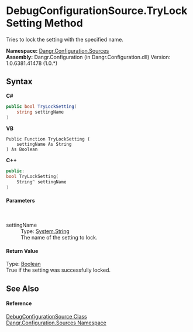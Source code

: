 # DebugConfigurationSource.TryLockSetting Method 
 

Tries to lock the setting with the specified name.

**Namespace:**&nbsp;<a href="N_Dangr_Configuration_Sources">Dangr.Configuration.Sources</a><br />**Assembly:**&nbsp;Dangr.Configuration (in Dangr.Configuration.dll) Version: 1.0.6381.41478 (1.0.*)

## Syntax

**C#**<br />
``` C#
public bool TryLockSetting(
	string settingName
)
```

**VB**<br />
``` VB
Public Function TryLockSetting ( 
	settingName As String
) As Boolean
```

**C++**<br />
``` C++
public:
bool TryLockSetting(
	String^ settingName
)
```


#### Parameters
&nbsp;<dl><dt>settingName</dt><dd>Type: <a href="http://msdn2.microsoft.com/en-us/library/s1wwdcbf" target="_blank">System.String</a><br />The name of the setting to lock.</dd></dl>

#### Return Value
Type: <a href="http://msdn2.microsoft.com/en-us/library/a28wyd50" target="_blank">Boolean</a><br />True if the setting was successfully locked.

## See Also


#### Reference
<a href="T_Dangr_Configuration_Sources_DebugConfigurationSource">DebugConfigurationSource Class</a><br /><a href="N_Dangr_Configuration_Sources">Dangr.Configuration.Sources Namespace</a><br />